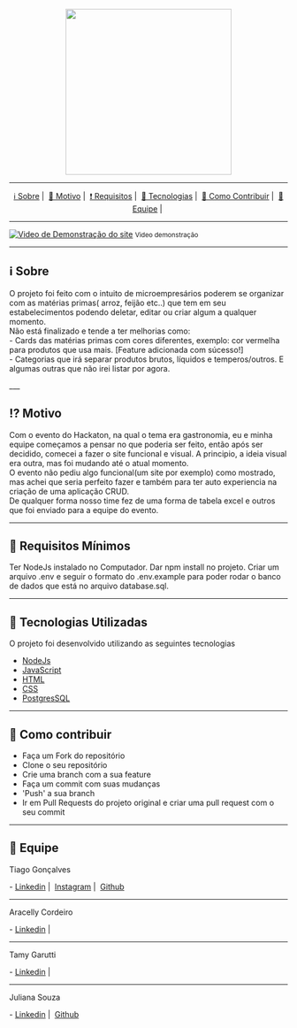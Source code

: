 <p align="center">
  <img src="https://gyazo.com/642880554af0817df69c6cbd20644de7.png" width="300" heigth="300">
</p>

___

<p align="center">
  <a href="#information_source-sobre">ℹ Sobre</a>&nbsp;|&nbsp;
  <a href="#interrobang-motivo">💜 Motivo</a>&nbsp;|&nbsp;
  <a href="#seedling-requisitos-mínimos">❗ Requisitos</a>&nbsp;|&nbsp; 
  <a href="#rocket-tecnologias-utilizadas">🚀 Tecnologias</a>&nbsp;|&nbsp;
  <a href="#link-como-contribuir">🔗 Como Contribuir</a>&nbsp;|&nbsp;
  <a href="#iphone-minhas-equipe">📱 Equipe</a>&nbsp;|&nbsp;
</p>

___

[![Video de Demonstração do site](https://i.gyazo.com/2f24122ca6a5d613bd252d2a2cd0ba18.gif)](https://gyazo.com/2f24122ca6a5d613bd252d2a2cd0ba18)
<small>Video demonstração</small>
___

## :information_source: Sobre

<p>
O projeto foi feito com o intuito de  microempresários poderem se organizar com as matérias primas( arroz, feijão etc..) que tem em seu estabelecimentos podendo deletar, editar ou criar algum a qualquer momento. <br>
Não está finalizado e tende a ter melhorias como:
<br>
- Cards das matérias primas com cores diferentes, exemplo: cor vermelha para produtos que usa mais. [Feature adicionada com súcesso!]
<br>
- Categorias que irá separar produtos brutos, líquidos e temperos/outros.
E algumas outras que não irei listar por agora.
</p>
___

## :interrobang: Motivo

<p>
Com o evento do Hackaton, na qual o tema era gastronomia, eu e minha equipe começamos a pensar no que poderia ser feito, então após ser decidido, comecei a fazer o site funcional e visual. A principio, a ideia visual era outra, mas foi mudando até o atual momento. <br>
O evento não pediu algo funcional(um site por exemplo) como mostrado, mas achei que seria perfeito fazer e também para ter auto experiencia na criação de uma aplicação CRUD. <br>
De qualquer forma nosso time fez de uma forma de tabela excel e outros que foi enviado para a equipe do evento.
</p>

___

## :seedling: Requisitos Mínimos

Ter NodeJs instalado no Computador.
Dar npm install no projeto.
Criar um arquivo .env e seguir o formato do .env.example para poder rodar o banco de dados que está no arquivo database.sql.

___

## :rocket: Tecnologias Utilizadas 

O projeto foi desenvolvido utilizando as seguintes tecnologias

- <a href=""> NodeJs </a>
- <a href=""> JavaScript </a>
- <a href=""> HTML </a>
- <a href=""> CSS </a>
- <a href=""> PostgresSQL </a>

___

## :link: Como contribuir 

- Faça um Fork do repositório
- Clone o seu repositório
- Crie uma branch com a sua feature
- Faça um commit com suas mudanças
- 'Push' a sua branch
- Ir em Pull Requests do projeto original e criar uma pull request com o seu commit
___

## :iphone: Equipe

<p>
<p> Tiago Gonçalves </p>
  - <a href="https://www.linkedin.com/in/tiagogoncalves200428/">Linkedin</a>&nbsp;|&nbsp;
  <a href="https://www.instagram.com/tg001_xx/?hl=pt-br">Instagram</a>&nbsp;|&nbsp;
  <a href="https://github.com/Tiaguin061">Github</a>
</p>

___

<p> Aracelly Cordeiro </p>
  - <a href="https://www.linkedin.com/in/aracelly-cordeiro-773078117">Linkedin</a>&nbsp;|&nbsp;
</p>

___

<p> Tamy Garutti </p>
  - <a href="https://www.linkedin.com/in/tamiris-garutti-de-lima-56422125">Linkedin</a>&nbsp;|&nbsp;
</p>

___

<p> Juliana Souza </p>
  - <a href="https://www.linkedin.com/in/juliana-souza-982bb9135">Linkedin</a>&nbsp;|&nbsp;
  <a href="https://github.com/juhinfinit">Github</a>
</p>
